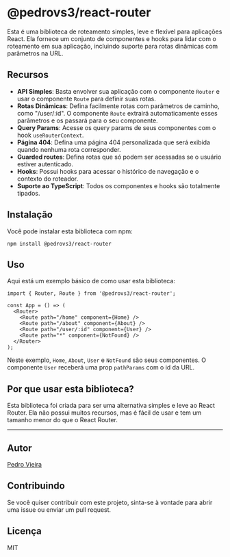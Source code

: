 # @pedrovs3/react-router

Esta é uma biblioteca de roteamento simples, leve e flexível para aplicações React. Ela fornece um conjunto de
componentes e hooks para lidar com o roteamento em sua aplicação, incluindo suporte para rotas dinâmicas com parâmetros
na URL.

## Recursos

- **API Simples**: Basta envolver sua aplicação com o componente `Router` e usar o componente `Route` para definir suas
  rotas.
- **Rotas Dinâmicas**: Defina facilmente rotas com parâmetros de caminho, como "/user/:id". O componente `Route`
  extrairá automaticamente esses parâmetros e os passará para o seu componente.
- **Query Params**: Acesse os query params de seus componentes com o hook `useRouterContext`.
- **Página 404**: Defina uma página 404 personalizada que será exibida quando nenhuma rota corresponder.
- **Guarded routes**: Defina rotas que só podem ser acessadas se o usuário estiver autenticado.
- **Hooks**: Possui hooks para acessar o histórico de navegação e o contexto do roteador.
- **Suporte ao TypeScript**: Todos os componentes e hooks são totalmente tipados.

## Instalação

Você pode instalar esta biblioteca com npm:

```
npm install @pedrovs3/react-router
```

## Uso

Aqui está um exemplo básico de como usar esta biblioteca:

```typescriptreact
import { Router, Route } from '@pedrovs3/react-router';

const App = () => (
  <Router>
    <Route path="/home" component={Home} />
    <Route path="/about" component={About} />
    <Route path="/user/:id" component={User} />
    <Route path="*" component={NotFound} />
  </Router>
);
```

Neste exemplo, `Home`, `About`, `User` e `NotFound` são seus componentes. O componente `User` receberá uma
prop `pathParams` com o id da URL.

## Por que usar esta biblioteca?

Esta biblioteca foi criada para ser uma alternativa simples e leve ao React Router. Ela não possui muitos recursos,
mas é fácil de usar e tem um tamanho menor do que o React Router.

---

## Autor

[Pedro Vieira](https://github.com/pedrovs3)

## Contribuindo

Se você quiser contribuir com este projeto, sinta-se à vontade para abrir uma issue ou enviar um pull request.

## Licença

MIT

